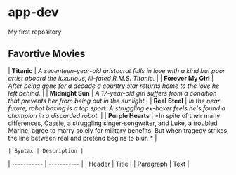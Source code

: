 # app-dev
My first repository
## Favortive Movies


| **Titanic** | *A seventeen-year-old aristocrat falls in love with a kind but poor artist aboard the luxurious, ill-fated R.M.S. Titanic.* |
| **Forever My Girl** |  *After being gone for a decade a country star returns home to the love he left behind.* |
| **Midnight Sun** | *A 17-year-old girl suffers from a condition that prevents her from being out in the sunlight.*|
| **Real Steel**  | *In the near future, robot boxing is a top sport. A struggling ex-boxer feels he's found a champion in a discarded robot.* |
| **Purple Hearts** | *In spite of their many differences, Cassie, a struggling singer-songwriter, and Luke, a troubled Marine, agree to marry solely for military benefits. But when tragedy strikes, the line between real and pretend begins to blur. * |


	| Syntax | Description |
| ----------- | ----------- |
| Header | Title |
| Paragraph | Text |

